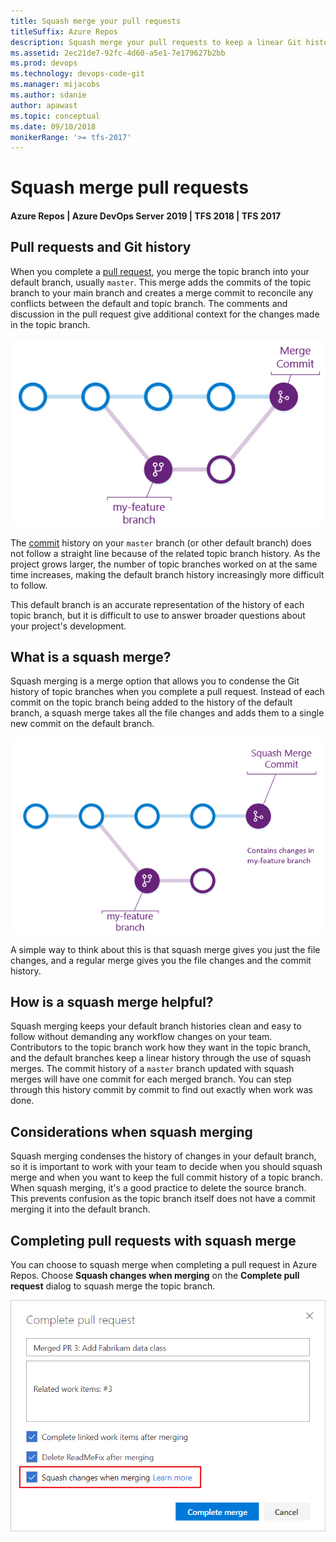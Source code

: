 ```yaml
---
title: Squash merge your pull requests
titleSuffix: Azure Repos
description: Squash merge your pull requests to keep a linear Git history 
ms.assetid: 2ec21de7-92fc-4d60-a5e1-7e179627b2bb
ms.prod: devops
ms.technology: devops-code-git 
ms.manager: mijacobs
ms.author: sdanie
author: apawast
ms.topic: conceptual
ms.date: 09/10/2018
monikerRange: '>= tfs-2017'
---
```


# Squash merge pull requests

#### Azure Repos | Azure DevOps Server 2019 | TFS 2018 | TFS 2017

## Pull requests and Git history

When you complete a [pull request](pull-requests.md), you merge the topic branch into your default branch, usually `master`. 
This merge adds the commits of the topic branch to your main branch and creates a merge commit to reconcile any conflicts between the default and topic branch. 
The comments and discussion in the pull request give additional context for the changes made in the topic branch. 

![Example of a regular merge from a pull request](media/regular_branch_merge.png)

The [commit](commits.md) history on your `master` branch (or other default branch) does not follow a straight line because of the related topic branch history. 
As the project grows larger, the number of topic branches worked on at the same time increases, making the default branch history increasingly more difficult to follow.     

This default branch is an accurate representation of the history of each topic branch, but it is difficult to use to answer broader questions about your project's development. 

## What is a squash merge?

Squash merging is a merge option that allows you to condense the Git history of topic branches when you complete a pull request. Instead of each commit on the topic branch
being added to the history of the default branch, a squash merge takes all the file changes and adds them to a single new commit on the default branch. 

![Squash Merging in pull requests in Azure Repos](media/squash_merge.png)

A simple way to think about this is that squash merge gives you just the file changes, and a regular merge gives you the file changes and the commit history. 


## How is a squash merge helpful?

Squash merging keeps your default branch histories clean and easy to follow without demanding any workflow changes on your team. Contributors to the topic branch work how they want in 
the topic branch, and the default branches keep a linear history through the use of squash merges. The commit history of a `master` branch updated with squash merges will have one commit 
for each merged branch. You can step through this history commit by commit to find out exactly when work was done.

## Considerations when squash merging

Squash merging condenses the history of changes in your default branch, so it is important to work with your team to decide when you should squash merge and when you want to 
keep the full commit history of a topic branch. When squash merging, it's a good practice to delete the source branch. This prevents confusion as the topic branch itself does not have a commit merging it into the default branch.

## Completing pull requests with squash merge

You can choose to squash merge when completing a pull request in Azure Repos. 
Choose **Squash changes when merging** on the **Complete pull request** dialog to squash merge the topic branch.

 
![Closing a PR with a squash merge in Azure Repos](media/squash_merge_in_pr.png)
